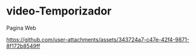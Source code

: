 # video-Temporizador
Pagina Web


https://github.com/user-attachments/assets/343724a7-c47e-42f4-9871-8f172b8549ff

